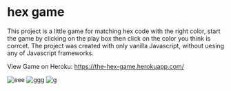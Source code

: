# hex game

This project is a little game for matching hex code with the right
color, start the game by clicking on the play box then click on the
color you think is corrcet. The project was created with only vanilla
Javascript, without uesing any of Javascript frameworks.



View Game on Heroku:
https://the-hex-game.herokuapp.com/
          
![eee](https://user-images.githubusercontent.com/62153882/109666729-4f099800-7b24-11eb-88de-874a8407941e.PNG)
![ggg](https://user-images.githubusercontent.com/62153882/109666760-5af55a00-7b24-11eb-941c-afd285aedea8.PNG)
![g](https://user-images.githubusercontent.com/62153882/109666797-621c6800-7b24-11eb-9ce4-897d4704a46a.PNG)



